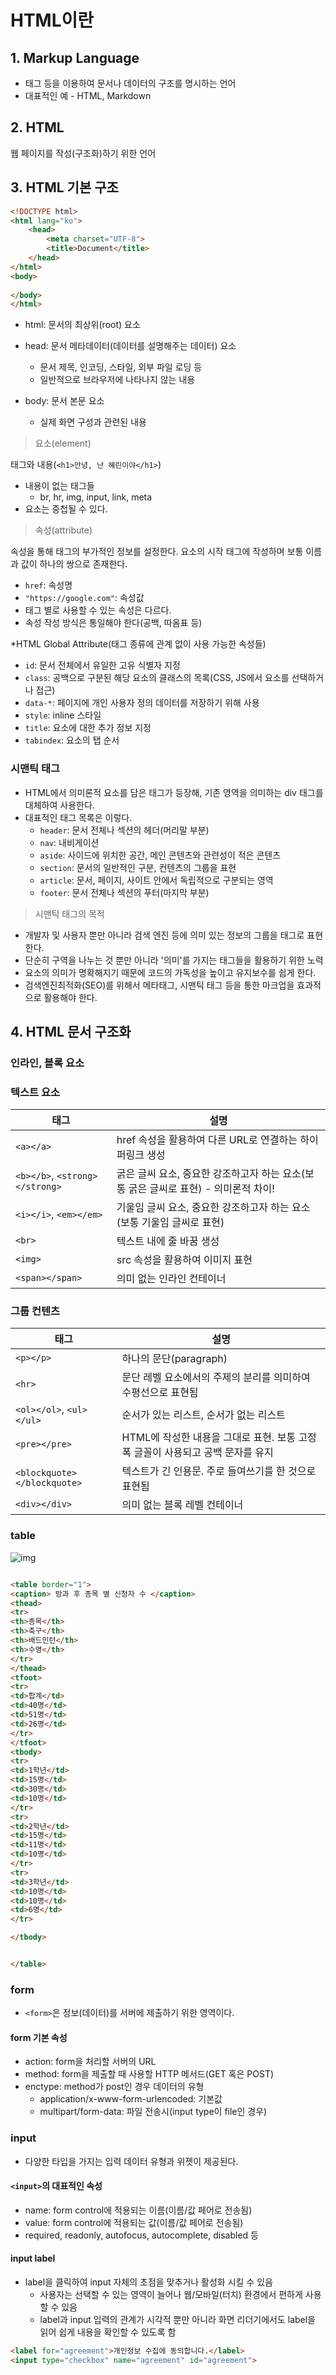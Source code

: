 # HTML이란

## 1. Markup Language

- 태그 등을 이용하여 문서나 데이터의 구조를 명시하는 언어
- 대표적인 예 - HTML, Markdown



## 2. HTML

웹 페이지를 작성(구조화)하기 위한 언어



## 3. HTML 기본 구조

```html
<!DOCTYPE html>
<html lang="ko">
    <head>
        <meta charset="UTF-8">
        <title>Document</title>
    </head>
</html>
<body>
    
</body>
</html>
```

- html: 문서의 최상위(root) 요소

- head: 문서 메타데이터(데이터를 설명해주는 데이터) 요소
  - 문서 제목, 인코딩, 스타일, 외부 파일 로딩 등
  - 일반적으로 브라우저에 나타나지 않는 내용
- body: 문서 본문 요소
  - 실제 화면 구성과 관련된 내용



> 요소(element)

태그와 내용(`<h1>안녕, 난 혜린이야</h1>`)

- 내용이 없는 태그들
  - br, hr, img, input, link, meta
- 요소는 중첩될 수 있다.



> 속성(attribute)

속성을 통해 태그의 부가적인 정보를 설정한다. 요소의 시작 태그에 작성하며 보통 이름과 값이 하나의 쌍으로 존재한다.

- `href`: 속성명
- `"https://google.com"`: 속성값
- 태그 별로 사용할 수 있는 속성은 다르다.
- 속성 작성 방식은 통일해야 한다(공백, 따옴표 등)



*HTML Global Attribute(태그 종류에 관계 없이 사용 가능한 속성들)

- `id`: 문서 전체에서 유일한 고유 식별자 지정
- `class`: 공백으로 구분된 해당 요소의 클래스의 목록(CSS, JS에서 요소를 선택하거나 접근)
- `data-*`: 페이지에 개인 사용자 정의 데이터를 저장하기 위해 사용
- `style`: inline 스타일
- `title`: 요소에 대한 추가 정보 지정
- `tabindex`: 요소의 탭 순서



### 시맨틱 태그

- HTML에서 의미론적 요소를 담은 태그가 등장해, 기존 영역을 의미하는 div 태그를 대체하여 사용한다.
- 대표적인 태그 목록은 이렇다.
  - `header`: 문서 전체나 섹션의 헤더(머리말 부분)
  - `nav`: 내비게이션
  - `aside`: 사이드에 위치한 공간, 메인 콘텐츠와 관련성이 적은 콘텐츠
  - `section`: 문서의 일반적인 구분, 컨텐츠의 그룹을 표현
  - `article`: 문서, 페이지, 사이트 안에서 독립적으로 구분되는 영역
  - `footer`: 문서 전체나 섹션의 푸터(마지막 부분)

 

> 시맨틱 태그의 목적

- 개발자 및 사용자 뿐만 아니라 검색 엔진 등에 의미 있는 정보의 그룹을 태그로 표현한다.
- 단순히 구역을 나누는 것 뿐만 아니라 '의미'를 가지는 태그들을 활용하기 위한 노력
- 요소의 의미가 명확해지기 때문에 코드의 가독성을 높이고 유지보수를 쉽게 한다.
- 검색엔진최적화(SEO)를 위해서 메타태그, 시맨틱 태그 등을 통한 마크업을 효과적으로 활용해야 한다.



## 4. HTML 문서 구조화

### 인라인, 블록 요소



### 텍스트 요소

| 태그                           | 설명                                                         |
| ------------------------------ | ------------------------------------------------------------ |
| `<a></a>`                      | href 속성을 활용하여 다른 URL로 연결하는 하이퍼링크 생성     |
| `<b></b>`, `<strong></strong>` | 굵은 글씨 요소, 중요한 강조하고자 하는 요소(보통 굵은 글씨로 표현) - 의미론적 차이! |
| `<i></i>`, `<em></em>`         | 기울임 글씨 요소, 중요한 강조하고자 하는 요소(보통 기울임 글씨로 표현) |
| `<br>`                         | 텍스트 내에 줄 바꿈 생성                                     |
| `<img>`                        | src 속성을 활용하여 이미지 표현                              |
| `<span></span>`                | 의미 없는 인라인 컨테이너                                    |



### 그룹 컨텐츠

| 태그                        | 설명                                                         |
| --------------------------- | ------------------------------------------------------------ |
| `<p></p>`                   | 하나의 문단(paragraph)                                       |
| `<hr>`                      | 문단 레벨 요소에서의 주제의 분리를 의미하여 수평선으로 표현됨 |
| `<ol></ol>`, `<ul></ul>`    | 순서가 있는 리스트, 순서가 없는 리스트                       |
| `<pre></pre>`               | HTML에 작성한 내용을 그대로 표현. 보통 고정폭 글꼴이 사용되고 공백 문자를 유지 |
| `<blockquote></blockquote>` | 텍스트가 긴 인용문. 주로 들여쓰기를 한 것으로 표현됨         |
| `<div></div>`               | 의미 없는 블록 레벨 컨테이너                                 |



### table

![img](HTML%EC%9D%B4%EB%9E%80.assets/%ED%85%8C%EC%9D%B4%EB%B8%942_html_20180416_181513.jpg)

```html

<table border="1">
<caption> 방과 후 종목 별 신청자 수 </caption>
<thead>
<tr>
<th>종목</th>
<th>축구</th>
<th>배드민턴</th>
<th>수영</th>
</tr>
</thead>
<tfoot>
<tr>
<td>합계</td>
<td>40명</td>
<td>51명</td>
<td>26명</td>
</tr>
</tfoot>
<tbody>
<tr>
<td>1학년</td>
<td>15명</td>
<td>30명</td>
<td>10명</td>
</tr>
<tr>
<td>2학년</td>
<td>15명</td>
<td>11명</td>
<td>10명</td>
</tr>
<tr>
<td>3학년</td>
<td>10명</td>
<td>10명</td>
<td>6명</td>
</tr>

</tbody>


</table>
```



### form

- `<form>`은 정보(데이터)를 서버에 제출하기 위한 영역이다.



#### form 기본 속성

- action: form을 처리할 서버의 URL
- method: form을 제출할 때 사용할 HTTP 메서드(GET 혹은 POST)
- enctype: method가 post인 경우 데이터의 유형
  - application/x-www-form-urlencoded: 기본값
  - multipart/form-data: 파일 전송시(input type이 file인 경우)



### input

- 다양한 타입을 가지는 입력 데이터 유형과 위젯이 제공된다.



#### `<input>`의 대표적인 속성

- name: form control에 적용되는 이름(이름/값 페어로 전송됨)
- value: form control에 적용되는 값(이름/값 페어로 전송됨)
- required, readonly, autofocus, autocomplete, disabled 등



#### input label

- label을 클릭하여 input 자체의 초점을 맞추거나 활성화 시킬 수 있음
  - 사용자는 선택할 수 있는 영역이 늘어나 웹/모바일(터치) 환경에서 편하게 사용할 수 있음
  - label과 input 입력의 관계가 시각적 뿐만 아니라 화면 리더기에서도 label을 읽어 쉽게 내용을 확인할 수 있도록 함



```html
<label for="agreement">개인정보 수집에 동의합니다.</label>
<input type="checkbox" name="agreement" id="agreement">
```

